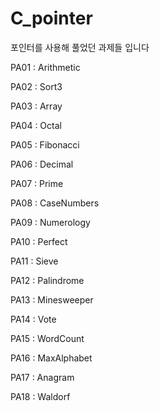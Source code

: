 # C_pointer

포인터를 사용해 풀었던 과제들 입니다

PA01 : Arithmetic

PA02 : Sort3

PA03 : Array

PA04 : Octal

PA05 : Fibonacci

PA06 : Decimal

PA07 : Prime

PA08 : CaseNumbers

PA09 : Numerology

PA10 : Perfect

PA11 : Sieve

PA12 : Palindrome

PA13 : Minesweeper

PA14 : Vote

PA15 : WordCount

PA16 : MaxAlphabet

PA17 : Anagram

PA18 : Waldorf
